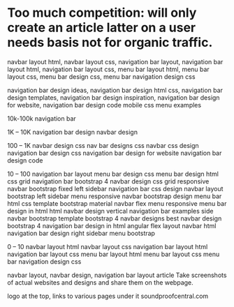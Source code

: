 Too much competition: will only create an article latter on a user needs basis not for organic traffic.
=============================================================
navbar layout html, navbar layout css, navigation bar layout, navigation bar layout html, navigation bar layout css, menu bar layout html, menu bar layout css, menu bar design css, menu bar navigation design css

navigation bar design ideas, navigation bar design html css, navigation bar design templates, navigation bar design inspiration, navigation bar design for website, navigation bar design code
mobile css menu examples

10k-100k
navigation bar

1K – 10K 
navigation bar design
navbar design

100 – 1K
navbar design css
nav bar designs css
navbar css design
navigation bar design css
navigation bar design for website
navigation bar design code

10 – 100
navigation bar layout
menu bar design css
menu bar design html
css grid navigation bar
bootstrap 4 navbar design
css grid responsive navbar
bootstrap fixed left sidebar
navigation bar css design
navbar layout
bootstrap left sidebar menu responsive
navbar bootstrap design
menu bar html css template
bootstrap material navbar
flex menu responsive
menu bar design in html
html navbar design
vertical navigation bar examples
side navbar bootstrap template
bootstrap 4 navbar designs
best navbar design bootstrap 4
navigation bar design in html
angular flex layout navbar
html navigation bar design
right sidebar menu bootstrap

0 – 10
navbar layout html
navbar layout css
navigation bar layout html
navigation bar layout css
menu bar layout html
menu bar layout css
menu bar navigation design css



navbar layout, navbar design, navigation bar layout article
Take screenshots of actual websites and designs and share them on the webpage.

logo at the top, links to various pages under it
soundproofcentral.com